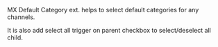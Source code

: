 MX Default Category ext. helps to select default categories for any channels.

It is also add select all trigger on parent checkbox to select/deselect all child.